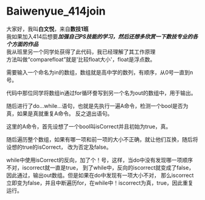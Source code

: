 # Baiwenyue_414join
大家好，我叫**白文悦**，来自**数技1班**  
我如果加入414后想要***加强自己PS技能的学习，然后还想多欣赏一下数技专业的各个方面的作品***  
我从班里另一个同学处获得了此代码，我已经理解了其工作原理  
方法叫做“comparefloat”就是'比较float大小'，float是浮点数。

需要输入一个命名为in的数组，数组就是高中学的数列，有顺序，从0号一直到n号。

代码中那位同学将数组in通过for循环誊写到另一个名为out的数组中，用于输出。

随后进行了do...while...语句，也就是先执行一遍A命令，检测一个bool是否为真，如果是真就重复A命令。
反之退出语句。

这里的A命令，首先设想了一个bool叫isCorrect并且初始为true，真。

随后遍历整个数组，如果有哪一项和前一项的大小不正确，就让他们互换，随后将设想的true的isCorrect，
改为否定及false。

while中使用isCorrect的反向，加了个！号，这样，当do中没有发现哪一项顺序不对，iscorrect就一直是true，
到了while中，反向的iscorrect就变成了false，因此通过，输出out数组。但是如果在do中发现有一项大小不对，
那么iscorrect立即变为false，并且中断遍历for，在while中！iscorrect为真，true，因此重复运行。
